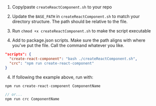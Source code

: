 1. Copy/paste `createReactComponent.sh` to your repo

2. Update the `BASE_PATH` in `createReactComponent.sh` to match your directory structure. The path should be relative to the file.

3. Run `chmod +x createReactComponent.sh` to make the script executable

4. Add to package.json scripts. Make sure the path aligns with where you've put the file. Call the command whatever you like.

```json
"scripts": {
  "create-react-component": "bash ./createReactComponent.sh",
  "crc": "npm run create-react-component"
}
```

4. If following the example above, run with:

```javascript
npm run create-react-component ComponentName

// or...
npm run crc ComponentName
```
